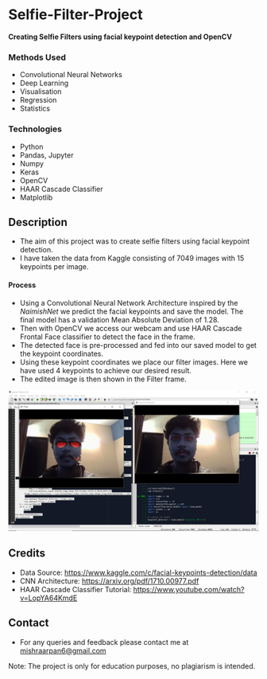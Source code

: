 # Selfie-Filter-Project
<b> Creating Selfie Filters using facial keypoint detection and OpenCV </b>

### Methods Used
* Convolutional Neural Networks
* Deep Learning
* Visualisation
* Regression
* Statistics

### Technologies
* Python
* Pandas, Jupyter
* Numpy
* Keras
* OpenCV
* HAAR Cascade Classifier
* Matplotlib

## Description

* The aim of this project was to create selfie filters using facial keypoint detection.
* I have taken the data from Kaggle consisting of 7049 images with 15 keypoints per image. <br>
#### <b> Process </b>
* Using a Convolutional Neural Network Architecture inspired by the <i> NaimishNet </i> we predict the facial keypoints and save the model. The final model has a validation Mean Absolute Deviation of 1.28.
* Then with OpenCV we access our webcam and use HAAR Cascade Frontal Face classifier to detect the face in the frame.
* The detected face is pre-processed and fed into our saved model to get the keypoint coordinates.
* Using these keypoint coordinates we place our filter images. Here we have used 4 keypoints to achieve our desired result.
* The edited image is then shown in the Filter frame.

![](Result.png)

## Credits
* Data Source: https://www.kaggle.com/c/facial-keypoints-detection/data
* CNN Architecture: https://arxiv.org/pdf/1710.00977.pdf
* HAAR Cascade Classifier Tutorial: https://www.youtube.com/watch?v=LopYA64KmdE

## Contact
* For any queries and feedback please contact me at mishraarpan6@gmail.com

Note: The project is only for education purposes, no plagiarism is intended.
